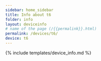 ```yaml
---
sidebar: home_sidebar
title: Info about t6
folder: info
layout: deviceinfo
# name of the page (/{{permalink}}.html)
permalink: /devices/t6/
device: t6
---
```

{% include templates/device_info.md %}
